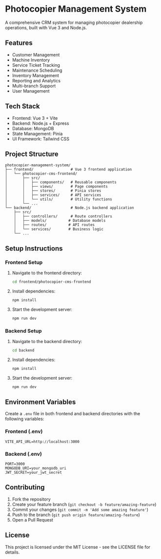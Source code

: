 # Photocopier Management System

A comprehensive CRM system for managing photocopier dealership operations, built with Vue 3 and Node.js.

## Features

- Customer Management
- Machine Inventory
- Service Ticket Tracking
- Maintenance Scheduling
- Inventory Management
- Reporting and Analytics
- Multi-branch Support
- User Management

## Tech Stack

- Frontend: Vue 3 + Vite
- Backend: Node.js + Express
- Database: MongoDB
- State Management: Pinia
- UI Framework: Tailwind CSS

## Project Structure

```
photocopier-management-system/
├── frontend/                 # Vue 3 frontend application
│   └── photocopier-cms-frontend/
│       ├── src/
│       │   ├── components/   # Reusable components
│       │   ├── views/        # Page components
│       │   ├── stores/       # Pinia stores
│       │   ├── services/     # API services
│       │   └── utils/        # Utility functions
│       └── ...
└── backend/                  # Node.js backend application
    ├── src/
    │   ├── controllers/      # Route controllers
    │   ├── models/          # Database models
    │   ├── routes/          # API routes
    │   └── services/        # Business logic
    └── ...
```

## Setup Instructions

### Frontend Setup

1. Navigate to the frontend directory:
   ```bash
   cd frontend/photocopier-cms-frontend
   ```

2. Install dependencies:
   ```bash
   npm install
   ```

3. Start the development server:
   ```bash
   npm run dev
   ```

### Backend Setup

1. Navigate to the backend directory:
   ```bash
   cd backend
   ```

2. Install dependencies:
   ```bash
   npm install
   ```

3. Start the development server:
   ```bash
   npm run dev
   ```

## Environment Variables

Create a `.env` file in both frontend and backend directories with the following variables:

### Frontend (.env)
```
VITE_API_URL=http://localhost:3000
```

### Backend (.env)
```
PORT=3000
MONGODB_URI=your_mongodb_uri
JWT_SECRET=your_jwt_secret
```

## Contributing

1. Fork the repository
2. Create your feature branch (`git checkout -b feature/amazing-feature`)
3. Commit your changes (`git commit -m 'Add some amazing feature'`)
4. Push to the branch (`git push origin feature/amazing-feature`)
5. Open a Pull Request

## License

This project is licensed under the MIT License - see the LICENSE file for details. 